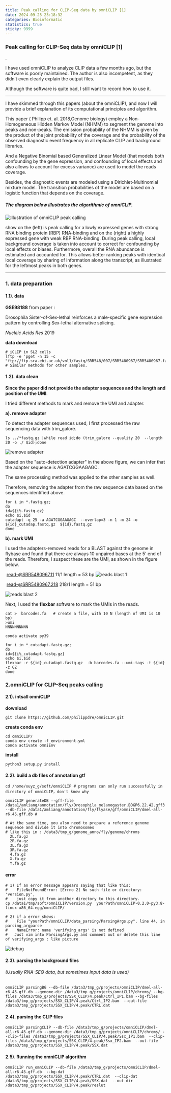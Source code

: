 ```yaml
---
title: Peak calling for CLIP-Seq data by omniCLIP [1]
date: 2024-09-25 23:18:32
categories: Bioinformatic
statistics: true
sticky: 9999
---
```




### Peak calling for CLIP-Seq data by omniCLIP [1]

.



 I have used omniCLIP to analyze CLIP data a few months ago, but the software is poorly maintained. The author is also incompetent, as they didn’t even clearly explain the output files. 

Although the software is quite bad, I still want to record how to use it.



-------------------------------------------------------------------------------------------





I have skimmed through this papers (about the omniCLIP), and now I will provide a brief explanation of its computational principles and algorithm.

This paper ( Philipp et. al. 2018,Genome biology)  employ a Non-Homogeneous Hidden Markov Model (NHMM) to segment the genome into peaks and non-peaks. The emission probability of the NHMM is given by the product of the joint probability of the coverage and the probability of the observed diagnostic event frequency in all replicate CLIP and background libraries.

And a Negative Binomial based Generalized Linear Model (that models both confounding by the gene expression, and confounding of local effects and also allows to account for excess variance) are used to model the reads coverage.

Besides, the diagnostic events are modeled using a Dirichlet-Multinomial mixture model. The transition probabilities of the model are based on a logistic function that depends on the coverage. 



#####    The diagram below illustrates the algorithmic of omniCLIP.



![Illustration of omniCLIP peak calling ](./Peak-calling-for-CLIP-Seq-data-by-omniCLIP/Illustration%20of%20omniCLIP%20peak%20calling%20.png)



show on the (left) is peak calling for a lowly expressed genes with strong RNA binding protein (RBP) RNA-binding and on the (right) a highly expressed gene with weak RBP RNA-binding. During peak calling, local background coverage is taken into account to correct for confounding by local effects or biases. Furthermore, overall the RNA abundance is estimated and accounted for. This allows better ranking peaks with identical local coverage by sharing of information along the transcript, as illustrated for the leftmost peaks in both genes.  





-----------------------------------------------------------------------------------------------------



### 1. data preparation



#### 1.1). data 

**GSE98188** from paper : 

  Drosophila Sister-of-Sex-lethal reinforces a male-specific gene expression pattern by controlling Sex-lethal alternative splicing.  

  *Nucleic Acids Res* 2019



 **data download** 

```shell
# iCLIP in SL2 cells
lftp -e 'pget -n 15 -c "ftp://ftp.sra.ebi.ac.uk/vol1/fastq/SRR548/007/SRR5480967/SRR5480967.fastq.gz";exit' # Similar methods for other samples.
```





#### 1.2). data clean

 **Since the paper did not provide the adapter sequences and the length and position of the UMI**.

 I  tried different methods  to mark and remove the UMI and adapter.



 **a). remove adapter**

To detect the adapter sequences used, I first processed the raw sequencing data with trim_galore.

```shell
ls ../*fastq.gz |while read id;do (trim_galore --quality 20  --length 20 -o ./ $id);done
```

![remove adapter](./Peak-calling-for-CLIP-Seq-data-by-omniCLIP/remove%20adapter.png)

Based on the "auto-detection adapter" in the above figure, we can infer that the adapter sequence is AGATCGGAAGAGC.

The same processing method was applied to the other samples as well.   

Therefore,  removing the adapter from the raw sequence data based on the sequences identified above.

```shell
for i in *.fastq.gz;
do
id=${i%.fastq.gz}
echo $i,$id
cutadapt -q 25 -a AGATCGGAAGAGC  --overlap=3 -n 1 -m 24 -o ${id}_cutadap.fastq.gz  ${id}.fastq.gz
done
```



 **b). mark UMI**

 I used the adapters-removed reads for a BLAST against the genome in flybase and found that there are always 10 unpaired  bases at the 5' end of the reads. Therefore, I suspect these are the UMI, as shown in the figure below.

​	read-@SRR5480967.11 11/1   length = 53 bp       ![reads blast 1](./Peak-calling-for-CLIP-Seq-data-by-omniCLIP/reads%20blast%201.png)                         



​	read-@SRR5480967.218 218/1   length = 51 bp

![reads blast 2](./Peak-calling-for-CLIP-Seq-data-by-omniCLIP/reads%20blast%202.png)

Next, I used the **flexbar** software to mark the UMIs in the reads.

```shell
cat >  barcodes.fa   # create a file, with 10 N (length of UMI is 10 bp)
>umi
NNNNNNNNNN
```



```shell
conda activate py39

for i in *_cutadapt.fastq.gz;
do
id=${i%_cutadapt.fastq.gz}
echo $i,$id
flexbar -r ${id}_cutadapt.fastq.gz  -b barcodes.fa --umi-tags -t ${id} -z GZ
done
```











### 2.omniCLIP for CLIP-Seq peaks calling



#### 2.1). intsall omniCLIP

**download**

```shell
git clone https://github.com/philippdre/omniCLIP.git 
```

**create conda env** 

```shell
cd omniCLIP/
conda env create -f environment.yml
conda activate omniEnv
```

**install** 

```shell
python3 setup.py install
```



#### 2.2). build a db files of annotation gtf

```shell
cd /home/xuyz_g/soft/omniCLIP # programs can only run successfully in directory of omniCLIP，don't know why

omniCLIP generateDB --gff-file /data1/amliang/annotation/fly/Drosophila_melanogaster.BDGP6.22.42.gff3 --db-file /data1/amliang/annotation/fly/flyase/gff/omniCLIP/dmel-all-r6.45.gff.db # 

# At the same time, you also need to prepare a reference genome sequence and divide it into chromosomes
# like this in : /data3/tmp_g/genome_anno/fly/genome/chroms
  2L.fa.gz
  2R.fa.gz
  3L.fa.gz
  3R.fa.gz
  4.fa.gz
  X.fa.gz
  Y.fa.gz
```

#### 	error 

```shell
# 1) If an error message appears saying that like this:
#    FileNotFoundError: [Errno 2] No such file or directory: 'version.py', 
#	 just copy it from another directory to this directory.
cp /data1/tmp/soft/omniCLIP/version.py  yourPath/omniCLIP-0.2.0-py3.8-linux-x86_64.egg/omniCLIP/

# 2) if a error shows: 
#	 File "yourPath/omniCLIP/data_parsing/ParsingArgs.py", line 44, in parsing_argparse
#    NameError: name 'verifying_args' is not defined
#	Just vim into ParsingArgs.py and comment out or delete this line of verifying_args : like picture
```

![debug](./Peak-calling-for-CLIP-Seq-data-by-omniCLIP/debug.png)



#### 2.3). parsing the background files 

###### 		(Usually RNA-SEQ data, but sometimes input data is used)

```shell
omniCLIP parsingBG --db-file /data3/tmp_g/projects/omniCLIP/dmel-all-r6.45.gff.db --genome-dir /data3/tmp_g/projects/omniCLIP/chroms/ --bg-files /data3/tmp_g/projects/SSX_CLIP/4.peak/Ctrl_IP1.bam --bg-files /data3/tmp_g/projects/SSX_CLIP/4.peak/Ctrl_IP2.bam  --out-file /data3/tmp_g/projects/SSX_CLIP/4.peak/CTRL.dat
```



#### 2.4). parsing the CLIP files 

```shell
omniCLIP parsingCLIP --db-file /data3/tmp_g/projects/omniCLIP/dmel-all-r6.45.gff.db --genome-dir /data3/tmp_g/projects/omniCLIP/chroms/ --clip-files /data3/tmp_g/projects/SSX_CLIP/4.peak/Ssx_IP1.bam  --clip-files /data3/tmp_g/projects/SSX_CLIP/4.peak/Ssx_IP2.bam  --out-file /data3/tmp_g/projects/SSX_CLIP/4.peak/SSX.dat
```



#### 2.5). Running the omniCLIP algorithm

```shell
omniCLIP run_omniCLIP --db-file /data3/tmp_g/projects/omniCLIP/dmel-all-r6.45.gff.db  --bg-dat /data3/tmp_g/projects/SSX_CLIP/4.peak/CTRL.dat  --clip-dat /data3/tmp_g/projects/SSX_CLIP/4.peak/SSX.dat  --out-dir /data3/tmp_g/projects/SSX_CLIP/4.peak/reslut
```

